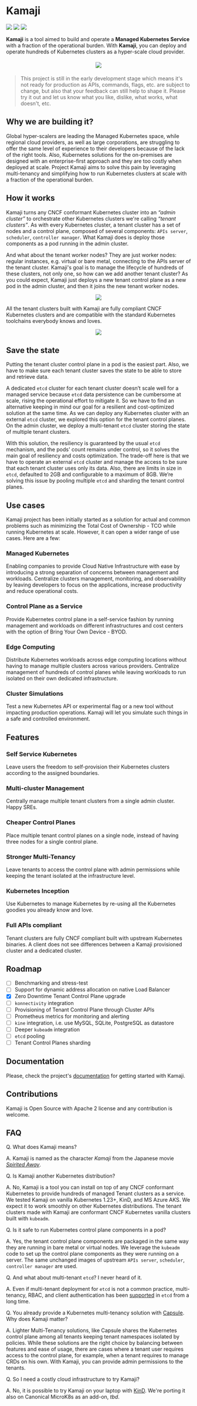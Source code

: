 # Kamaji

<p align="left">
  <img src="https://img.shields.io/github/license/clastix/kamaji"/>
  <img src="https://img.shields.io/github/go-mod/go-version/clastix/kamaji"/>
  <a href="https://github.com/clastix/kamaji/releases">
    <img src="https://img.shields.io/github/v/release/clastix/kamaji"/>
  </a>
</p>

**Kamaji** is a tool aimed to build and operate a **Managed Kubernetes Service** with a fraction of the operational burden. With **Kamaji**, you can deploy and operate hundreds of Kubernetes clusters as a hyper-scale cloud provider.

<p align="center" style="padding: 6px 6px">
  <img src="assets/kamaji-logo.png" />
</p>

> This project is still in the early development stage which means it's not ready for production as APIs, commands, flags, etc. are subject to change, but also that your feedback can still help to shape it. Please try it out and let us know what you like, dislike, what works, what doesn't, etc.

## Why we are building it?
Global hyper-scalers are leading the Managed Kubernetes space, while regional cloud providers, as well as large corporations, are struggling to offer the same level of experience to their developers because of the lack of the right tools. Also, Kubernetes solutions for the on-premises are designed with an enterprise-first approach and they are too costly when deployed at scale. Project Kamaji aims to solve this pain by leveraging multi-tenancy and simplifying how to run Kubernetes clusters at scale with a fraction of the operational burden.

## How it works
Kamaji turns any CNCF conformant Kubernetes cluster into an _“admin cluster”_ to orchestrate other Kubernetes clusters we're calling _“tenant clusters”_. As with every Kubernetes cluster, a tenant cluster has a set of nodes and a control plane, composed of several components: `APIs server`, `scheduler`, `controller manager`. What Kamaji does is deploy those components as a pod running in the admin cluster.


And what about the tenant worker nodes? They are just worker nodes: regular instances, e.g. virtual or bare metal, connecting to the APIs server of the tenant cluster. Kamaji's goal is to manage the lifecycle of hundreds of these clusters, not only one, so how can we add another tenant cluster? As you could expect, Kamaji just deploys a new tenant control plane as a new pod in the admin cluster, and then it joins the new tenant worker nodes.

<p align="center">
  <img src="assets/kamaji-light.png" />
</p>

All the tenant clusters built with Kamaji are fully compliant CNCF Kubernetes clusters and are compatible with the standard Kubernetes toolchains everybody knows and loves.

<p align="center">
  <img src="assets/screenshot.png" />
</p>

## Save the state
Putting the tenant cluster control plane in a pod is the easiest part. Also, we have to make sure each tenant cluster saves the state to be able to store and retrieve data.

A dedicated `etcd` cluster for each tenant cluster doesn’t scale well for a managed service because `etcd` data persistence can be cumbersome at scale, rising the operational effort to mitigate it. So we have to find an alternative keeping in mind our goal for a resilient and cost-optimized solution at the same time. As we can deploy any Kubernetes cluster with an external `etcd` cluster, we explored this option for the tenant control planes. On the admin cluster, we deploy a multi-tenant `etcd` cluster storing the state of multiple tenant clusters.

With this solution, the resiliency is guaranteed by the usual `etcd` mechanism, and the pods' count remains under control, so it solves the main goal of resiliency and costs optimization. The trade-off here is that we have to operate an external `etcd` cluster and manage the access to be sure that each tenant cluster uses only its data. Also, there are limits in size in `etcd`, defaulted to 2GB and configurable to a maximum of 8GB. We’re solving this issue by pooling multiple `etcd` and sharding the tenant control planes.

## Use cases
Kamaji project has been initially started as a solution for actual and common problems such as minimizing the Total Cost of Ownership - TCO while running Kubernetes at scale. However, it can open a wider range of use cases. Here are a few:

### Managed Kubernetes
Enabling companies to provide Cloud Native Infrastructure with ease by introducing a strong separation of concerns between management and workloads. Centralize clusters management, monitoring, and observability by leaving developers to focus on the applications, increase productivity and reduce operational costs. 

### Control Plane as a Service
Provide Kubernetes control plane in a self-service fashion by running management and workloads on different infrastructures and cost centers with the option of Bring Your Own Device - BYOD.

### Edge Computing
Distribute Kubernetes workloads across edge computing locations without having to manage multiple clusters across various providers. Centralize management of hundreds of control planes while leaving workloads to run isolated on their own dedicated infrastructure.

### Cluster Simulations
Test a new Kubernetes API or experimental flag or a new tool without impacting production operations. Kamaji will let you simulate such things in a safe and controlled environment.

## Features

### Self Service Kubernetes
Leave users the freedom to self-provision their Kubernetes clusters according to the assigned boundaries.

### Multi-cluster Management
Centrally manage multiple tenant clusters from a single admin cluster. Happy SREs. 

### Cheaper Control Planes
Place multiple tenant control planes on a single node, instead of having three nodes for a single control plane.

### Stronger Multi-Tenancy
Leave tenants to access the control plane with admin permissions while keeping the tenant isolated at the infrastructure level.

### Kubernetes Inception
Use Kubernetes to manage Kubernetes by re-using all the Kubernetes goodies you already know and love.

### Full APIs compliant
Tenant clusters are fully CNCF compliant built with upstream Kubernetes binaries. A client does not see differences between a Kamaji provisioned cluster and a dedicated cluster.

## Roadmap

- [ ] Benchmarking and stress-test
- [ ] Support for dynamic address allocation on native Load Balancer
- [x] Zero Downtime Tenant Control Plane upgrade
- [ ] `konnectivity` integration
- [ ] Provisioning of Tenant Control Plane through Cluster APIs
- [ ] Prometheus metrics for monitoring and alerting
- [ ] `kine` integration, i.e. use MySQL, SQLite, PostgreSQL as datastore
- [ ] Deeper `kubeadm` integration
- [ ] `etcd` pooling
- [ ] Tenant Control Planes sharding

## Documentation
Please, check the project's [documentation](./docs/) for getting started with Kamaji.

## Contributions
Kamaji is Open Source with Apache 2 license and any contribution is welcome.

## FAQ
Q. What does Kamaji means?

A. Kamaji is named as the character _Kamaji_ from the Japanese movie [_Spirited Away_](https://en.wikipedia.org/wiki/Spirited_Away).

Q. Is Kamaji another Kubernetes distribution?

A. No, Kamaji is a tool you can install on top of any CNCF conformant Kubernetes to provide hundreds of managed Tenant clusters as a service. We tested Kamaji on vanilla Kubernetes 1.23+, KinD, and MS Azure AKS. We expect it to work smoothly on other Kubernetes distributions. The tenant clusters made with Kamaji are conformant CNCF Kubernetes vanilla clusters built with `kubeadm`.

Q. Is it safe to run Kubernetes control plane components in a pod?

A. Yes, the tenant control plane components are packaged in the same way they are running in bare metal or virtual nodes. We leverage the `kubeadm` code to set up the control plane components as they were running on a server. The same unchanged images of upstream `APIs server`, `scheduler`, `controller manager` are used.

Q. And what about multi-tenant `etcd`? I never heard of it.

A. Even if multi-tenant deployment for `etcd` is not a common practice, multi-tenancy, RBAC, and client authentication has been [supported](https://etcd.io/docs/v3.5/op-guide/authentication/) in `etcd` from a long time. 

Q. You already provide a Kubernetes multi-tenancy solution with [Capsule](capsule.clastix.io). Why does Kamaji matter?

A. Lighter Multi-Tenancy solutions, like Capsule shares the Kubernetes control plane among all tenants keeping tenant namespaces isolated by policies. While these solutions are the right choice by balancing between features and ease of usage, there are cases where a tenant user requires access to the control plane, for example, when a tenant requires to manage CRDs on his own. With Kamaji, you can provide admin permissions to the tenants.

Q. So I need a costly cloud infrastructure to try Kamaji?

A. No, it is possible to try Kamaji on your laptop with [KinD](./deploy/kind/README.md). We're porting it also on Canonical MicroK8s as an add-on, _tbd_.